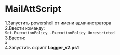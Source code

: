# MailAttScript
1.Запустить powershell от имени администратора <br/>
2.Ввести команду: <br/>
```Set-ExecutionPolicy -ExecutionPolicy Unrestricted``` <br/>
3.Ввести: <br/>
```a``` <br/>
4.Запустить скрипт **Logger_v2.ps1**
